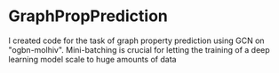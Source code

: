 # GraphPropPrediction

I created code for the task of graph property prediction using GCN on "ogbn-molhiv". 
Mini-batching is crucial for letting the training of a deep learning model scale to huge amounts of data
